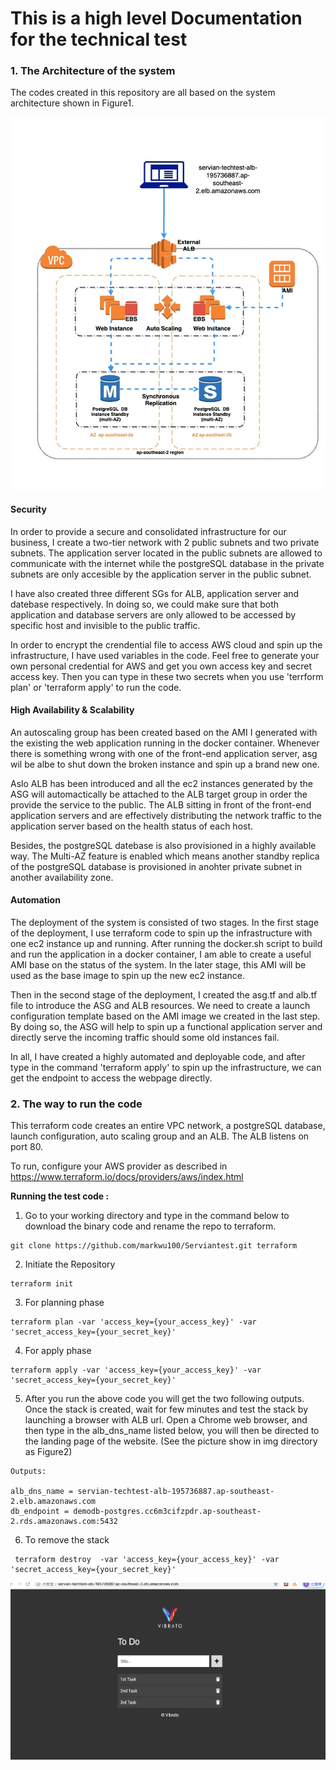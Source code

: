 # This is a high level Documentation for the technical test 



### 1. The Architecture of the system

The codes created in this repository are all based on the system architecture shown in Figure1. 

![screenshot for the webpage](img/figure1.jpg)

#### **Security**

 In order to provide a secure and consolidated infrastructure for our business, I create a two-tier network with 2 public subnets and two private subnets. The application server located in the public subnets are allowed to communicate with the internet while the postgreSQL database in the private subnets are only accesible by the application server in the public subnet.

I have also created three different SGs for ALB, application server and datebase respectively. In doing so, we could make sure that both application and database servers are only allowed to be accessed by specific host and invisible to the public traffic. 

In order to encrypt the crendential file to access AWS cloud and spin up the infrastructure, I have used variables in the code. Feel free to generate your own personal credential for AWS and get you own access key and secret access key.  Then you can type in these two secrets when you use 'terrform plan' or 'terraform apply' to run the code. 

#### **High Availability & Scalability**

An autoscaling group has been created based on the AMI I generated with the existing the web application running in the docker container.  Whenever there is something wrong with one of the front-end application server, asg wil be albe to shut down the broken instance and spin up a brand new one. 

Aslo ALB has been introduced and all the ec2 instances generated by the ASG will automactically be attached to the ALB target group in order the provide the service to the public. The ALB sitting in front of the front-end application servers and are effectively distributing the network traffic to the application server based on the health status of each host.

Besides, the postgreSQL datebase is also provisioned in a highly available way. The Multi-AZ feature is enabled which means another standby replica of the postgreSQL database is provisioned in anohter private subnet in another availability zone.

#### **Automation**

The deployment of the system is consisted of two stages. In the first stage of the deployment, I use terraform code to spin up the infrastructure with one ec2 instance up and running. After running the docker.sh script to build and run the application in a docker container, I am able to create a useful AMI base on the status of the system.  In the later stage, this AMI will be used as the base image to spin up the new ec2 instance.

Then in the second stage of the deployment, I created the asg.tf and alb.tf file to introduce the ASG and ALB resources. We need to create a launch configuration template based on the AMI image we created in the last step. By doing so, the ASG will help to spin up a functional application server and directly serve the incoming traffic should some old instances fail. 

In all, I have created a highly automated and deployable code, and after type in the command 'terraform apply'  to spin up the infrastructure, we can get the endpoint to access the webpage directly.

### 2. The way to run the code 

This terraform code creates an entire VPC network, a postgreSQL database,  launch configuration, auto scaling group and an ALB. The ALB listens on port 80. 

To run, configure your AWS provider as described in <https://www.terraform.io/docs/providers/aws/index.html>

**Running the test code :** 

1. Go to your working directory and type in the command below to download the binary code and rename the repo to  terraform.

```
git clone https://github.com/markwu100/Serviantest.git terraform 
```

2. Initiate the Repository

```
terraform init
```

3. For planning phase

```
terraform plan -var 'access_key={your_access_key}' -var 'secret_access_key={your_secret_key}'
```

4. For apply phase

```
terraform apply -var 'access_key={your_access_key}' -var 'secret_access_key={your_secret_key}'
```

5. After you run the above code you will get the two following outputs. Once the stack is created, wait for few minutes and test the stack by launching a browser with ALB url.  Open a Chrome web browser, and then type in the alb_dns_name listed below, you will then be directed to the landing page of the website. (See the picture show in img directory as Figure2)

```
Outputs:

alb_dns_name = servian-techtest-alb-195736887.ap-southeast-2.elb.amazonaws.com
db_endpoint = demodb-postgres.cc6m3cifzpdr.ap-southeast-2.rds.amazonaws.com:5432
```

6. To remove the stack

```
 terraform destroy  -var 'access_key={your_access_key}' -var 'secret_access_key={your_secret_key}'
```

![screenshot for the webpage](img/figure2.jpg)